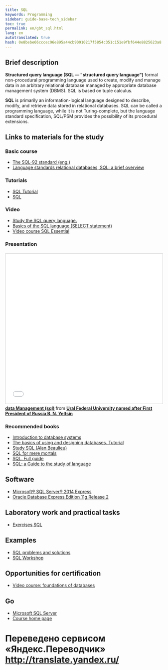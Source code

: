 ```yaml
--- 
title: SQL 
keywords: Programming 
sidebar: guide-base-tech_sidebar 
toc: true 
permalink: en/gbt_sql.html 
lang: en 
autotranslated: true 
hash: 0e8bebe66cccec96e895a44cb90910217f5854c351c151e9fbf644e8825623a8 
--- 
```

## Brief description 

**Structured query language (SQL — "structured query language")** formal non-procedural programming language used to create, modify and manage data in an arbitrary relational database managed by appropriate database management system (DBMS). SQL is based on tuple calculus. 

**SQL** is primarily an information-logical language designed to describe, modify, and retrieve data stored in relational databases. SQL can be called a programming language, while it is not Turing-complete, but the language standard specification, SQL/PSM provides the possibility of its procedural extensions. 

## Links to materials for the study 

### Basic course 

* [The SQL-92 standard (eng.)](http://www.contrib.andrew.cmu.edu/~shadow/sql/sql1992.txt) 
* [Language standards relational databases, SQL: a brief overview](http://citforum.ru/database/articles/art_2.shtml) 

### Tutorials 

* [SQL Tutorial](http://www.w3schools.com/sql/default.asp) 
* [SQL](https://sql-language.ru/) 

### Video 

* [Study the SQL query language.](https://www.youtube.com/playlist?list=PLeYxjiX1MAInukqt-0XKbG9qP2j0QovZH) 
* [Basics of the SQL language (SELECT statement)](https://www.youtube.com/playlist?list=PLN8vGBeK3TUrCfB6EdES5oQtXXTXFPnzT) 
* [Video course SQL Essential](https://www.youtube.com/playlist?list=PLvItDmb0sZw_NDm3pDMQ4_9bV_zKzBmNv) 

### Presentation 

<div class="thumb-wrap" style="margin-top: 20px; margin-bottom: 20px"> 
<iframe src="//www.slideshare.net/slideshow/embed_code/key/sNbdyrcZScFyDD" width="854" height="480" frameborder="0" marginwidth="0" marginheight="0" scrolling="no" style="border:1px solid #CCC; border-width:1px; margin-bottom:5px; max-width: 100%;" allowfullscreen> </iframe> <div style="margin-bottom:5px"> <strong> <a href="//www.slideshare.net/lavrov/sql-4659581" title="data Management (sql)" target="_blank">data Management (sql)</a> </strong> from <strong><a target="_blank" href="//www.slideshare.net/lavrov">Ural Federal University named after First President of Russia B. N. Yeltsin</a></strong> </div> 
</div> 

### Recommended books 

* [Introduction to database systems](http://www.ozon.ru/context/detail/id/136880774/) 
* [The basics of using and designing databases. Tutorial](http://www.ozon.ru/context/detail/id/34086181/) 
* [Study SQL (Alan Beaulieu)](http://www.ozon.ru/context/detail/id/3291513/) 
* [SQL for mere mortals](http://www.ozon.ru/context/detail/id/24939188/) 
* [SQL. Full guide](http://www.ozon.ru/context/detail/id/31124973/) 
* [SQL: a Guide to the study of language](https://books.google.ru/books?id=XVnRAAAAQBAJ&pg=PA15&lpg=PA15&dq=sql:1992&source=bl&ots=IydSQak2Iz&sig=TplQOrfotnkk8qfE6vkb9kTrHX4&hl=ru&sa=X&ved=0ahUKEwiwosm2tfvRAhVMMJoKHTM0CAMq6aeirtahzglv=onepage&q=sql:1992&f=false) 

## Software 

* [Microsoft® SQL Server® 2014 Express](https://www.microsoft.com/ru-ru/download/details.aspx?id=42299) 
* [Oracle Database Express Edition 11g Release 2](http://www.oracle.com/technetwork/database/database-technologies/express-edition/downloads/index.html) 

## Laboratory work and practical tasks 

* [Exercises SQL](http://sql-ex.ru/) 

## Examples 

* [SQL problems and solutions](http://www.sql-tutorial.ru/ru/content.html) 
* [SQL Workshop](https://www.youtube.com/playlist?list=PLvItDmb0sZw-WX3dpyJJcuIyy6i2dT7FA) 

## Opportunities for certification 

* [Video course: foundations of databases](https://geekbrains.ru/courses/86) 

## Go 

* [Microsoft SQL Server](gbt_mssql.html) 
* [Course home page](gbt_landing-page.html) 



 # Переведено сервисом «Яндекс.Переводчик» http://translate.yandex.ru/